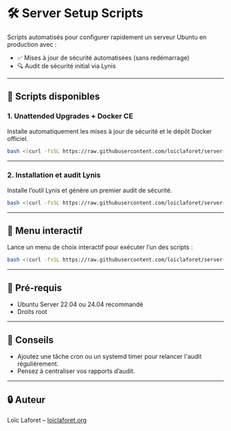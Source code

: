 # 🛠️ Server Setup Scripts

Scripts automatisés pour configurer rapidement un serveur Ubuntu en production avec :

- ✅ Mises à jour de sécurité automatisées (sans redémarrage)
- 🔍 Audit de sécurité initial via Lynis

---

## 📜 Scripts disponibles

### 1. Unattended Upgrades + Docker CE

Installe automatiquement les mises à jour de sécurité et le dépôt Docker officiel.

```bash
bash <(curl -fsSL https://raw.githubusercontent.com/loiclaforet/server-setup/main/setup-unattended-prod.sh)
```

---

### 2. Installation et audit Lynis

Installe l’outil Lynis et génère un premier audit de sécurité.

```bash
bash <(curl -fsSL https://raw.githubusercontent.com/loiclaforet/server-setup/main/setup-lynis.sh)
```

---

## 🧭 Menu interactif

Lance un menu de choix interactif pour exécuter l’un des scripts :

```bash
bash <(curl -fsSL https://raw.githubusercontent.com/loiclaforet/server-setup/main/menu.sh)
```

---

## 📌 Pré-requis

- Ubuntu Server 22.04 ou 24.04 recommandé
- Droits root

---

## 🧰 Conseils

- Ajoutez une tâche cron ou un systemd timer pour relancer l'audit régulièrement.
- Pensez à centraliser vos rapports d’audit.

---

## 🔒 Auteur

Loïc Laforet – [loiclaforet.org](https://loiclaforet.org)
